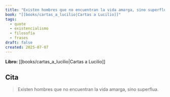 ```yaml
---
title: "Existen hombres que no encuentran la vida amarga, sino superflua."
book: "[[books/cartas_a_lucilio|Cartas a Lucilio]]"
tags:
  - quote
  - existencialismo
  - filosofía
  - frases
draft: false
created: 2025-07-07
---
```


**Libro:** [[books/cartas_a_lucilio|Cartas a Lucilio]]

## Cita
> Existen hombres que no encuentran la vida amarga, sino superflua.
